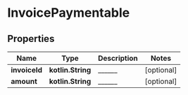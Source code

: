 
# InvoicePaymentable

## Properties
Name | Type | Description | Notes
------------ | ------------- | ------------- | -------------
**invoiceId** | **kotlin.String** | ______ |  [optional]
**amount** | **kotlin.String** | ______ |  [optional]



